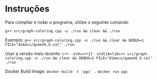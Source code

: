 # Instruções

Para compilar e rodar o programa, utilize o seguinte comando

```g++ src/graph-coloring.cpp -o ./run && clear && ./run```

Exemplo: 
```g++ src/graph-coloring.cpp -o ./run && clear && DEBUG=1 FILE="dimacs/queen6_6.col" ./run```

Usar a versão mais recente:
```c++ -std=c++17 -stdlib=libc++ src/graph-coloring.cpp -o ./run && clear && DEBUG=1 FILE="dimacs/queen6_6.col" ./run```

Docker Build Image:
```docker build -t 'pgc' .```
```docker run pgc```